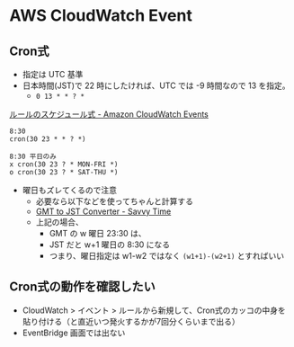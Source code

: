# AWS CloudWatch Event

## Cron式
- 指定は UTC 基準
- 日本時間(JST)で 22 時にしたければ、UTC では -9 時間なので 13 を指定。
    - `0 13 * * ? *`

[ルールのスケジュール式 - Amazon CloudWatch Events](https://docs.aws.amazon.com/ja_jp/AmazonCloudWatch/latest/events/ScheduledEvents.html)

```
8:30
cron(30 23 * * ? *)

8:30 平日のみ
x cron(30 23 ? * MON-FRI *)
o cron(30 23 ? * SAT-THU *)
```

- 曜日もズレてくるので注意
    - 必要なら以下などを使ってちゃんと計算する
    - [GMT to JST Converter - Savvy Time](https://savvytime.com/converter/gmt-to-jst)
    - 上記の場合、
        - GMT の w 曜日 23:30 は、
        - JST だと w+1 曜日の 8:30 になる
        - つまり、曜日指定は w1-w2 ではなく `(w1+1)-(w2+1)` とすればいい

## Cron式の動作を確認したい
- CloudWatch > イベント > ルールから新規して、Cron式のカッコの中身を貼り付ける（と直近いつ発火するかが7回分くらいまで出る）
- EventBridge 画面では出ない
